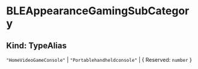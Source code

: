 # **BLEAppearanceGamingSubCategory**

## **Kind: TypeAlias**

`"HomeVideoGameConsole"` | `"Portablehandheldconsole"` | { Reserved: `number` }
